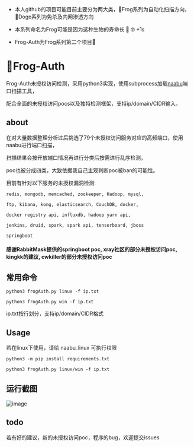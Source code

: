 - 本人github的项目可能目前主要分为两大类，🐸Frog系列为自动化扫描方向，🐶Doge系列为免杀及内网渗透方向

- 本系列命名为Frog可能是因为这种生物的寿命长 🐸 🤓 +1s 

- Frog-Auth为Frog系列第二个项目🐸

# 🐸Frog-Auth

Frog-Auth未授权访问检测，采用python3实现，使用subprocess加载[naabu](https://github.com/projectdiscovery/naabu)端口扫描工具，

配合全面的未授权访问pocs以及独特检测框架，支持ip/domain/CIDR输入。

## about

在对大量数据整理分析过后挑选了79个未授权访问服务对应的高频端口，使用naabu进行端口扫描，

扫描结果会按开放端口情况再进行分类后按需进行乱序检测，

poc也被分成四类，大致依据我自己主观判断poc被ban的可能性。

目前有针对以下服务的未授权漏洞检测:

```
redis, mongodb, memcached, zookeeper, Hadoop, mysql, 

ftp, kibana, kong, elasticsearch, CouchDB, docker, 

docker registry api, influxdb, hadoop yarn api, 

jenkins, druid, spark, spark api, tensorboard, jboss

springboot
```
#### 感谢RabbitMask提供的springboot poc, xray社区的部分未授权访问poc, kingkk的建议, cwkiller的部分未授权访问poc

## 常用命令
```
python3 frogAuth.py linux -f ip.txt

python3 frogAuth.py win -f ip.txt
```
ip.txt按行划分，支持ip/domain/CIDR格式

## Usage
若在linux下使用，请给 naabu_linux 可执行权限
```
python3 -m pip install requirements.txt

python3 frogAuth.py linux/win -f ip.txt

```
## 运行截图
![image](https://raw.githubusercontent.com/timwhitez/Frog-Auth/main/img.png)

## todo
若有好的建议，新的未授权访问poc，程序的bug，欢迎提交issues
